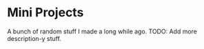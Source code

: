 # Mini Projects
A bunch of random stuff I made a long while ago.
TODO: Add more description-y stuff.
